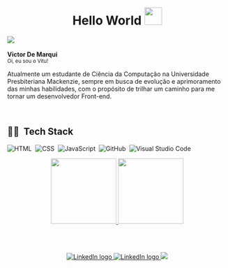 <h1 align="center"> Hello World   <img src="https://raw.githubusercontent.com/kaueMarques/kaueMarques/master/hi.gif" width=40em></h1>

<p>
  
  ![](https://komarev.com/ghpvc/?username=De-Marqui&style=for-the-badge) 
  <br><br>
  <b> Victor De Marqui </b> <br>
  <sup> Oi, eu sou o Vitu! </sup> 

  <p>Atualmente um estudante de Ciência da Computação na Universidade Presbiteriana Mackenzie, sempre em busca de evolução e aprimoramento das minhas habilidades, com o propósito de
  trilhar um caminho para me tornar um desenvolvedor Front-end.</p>
</p>

<br>

<h2 align="left">👨‍💻 &nbsp;Tech Stack</h2>

![HTML](https://img.shields.io/badge/HTML5-E34F26?style=for-the-badge&logo=html5&logoColor=white)&nbsp;
![CSS](https://img.shields.io/badge/CSS3-1572B6?style=for-the-badge&logo=css3&logoColor=white)&nbsp;
![JavaScript](https://img.shields.io/badge/JavaScript-323330?style=for-the-badge&logo=javascript&logoColor=F7DF1E)&nbsp;
![GitHub](https://img.shields.io/badge/GitHub-100000?style=for-the-badge&logo=github&logoColor=white)&nbsp;
![Visual Studio Code](https://img.shields.io/badge/Visual_Studio_Code-0078D4?style=for-the-badge&logo=visual%20studio%20code&logoColor=white)&nbsp;

<!--

![SASS](https://img.shields.io/badge/Sass-CC6699?style=for-the-badge&logo=sass&logoColor=white)&nbsp;


![React](https://img.shields.io/badge/React-20232A?style=for-the-badge&logo=react&logoColor=61DAFB)&nbsp;
![Next](https://img.shields.io/badge/next.js-000000?style=for-the-badge&logo=nextdotjs&logoColor=white)&nbsp;


-->


<div align="center">
  <a href="https://github.com/De-Marqui">
    <img height="150em" src="https://github-readme-stats.vercel.app/api?username=De-Marqui&show_icons=true&theme=github_dark&include_all_commits=true&count_private=true&border_color=21262d"/>
  <img height="150em" src="https://github-readme-stats.vercel.app/api/top-langs/?username=De-Marqui&layout=compact&langs_count=7&theme=github_dark&border_color=21262d"/>
</div>
  
<br><br>
  
<p align='center'>
 <a href = "https://www.linkedin.com/in/victor-de-marqui-895213184/" target="_blank">
  <img src="https://img.shields.io/badge/-LinkedIn-%230077B5?style=for-the-badge&logo=linkedin&logoColor=white" alt="LinkedIn logo" />
 </a>
 
 <a href = "mailto:victor.demarqui@gmail.com" target="_blank">
  <img src="https://img.shields.io/badge/Gmail-D14836?style=for-the-badge&logo=gmail&logoColor=white" alt="LinkedIn logo" />
  </a>

  <a href ="https://www.instagram.com/vitu_dm/" target="_blank">
  <img src="https://img.shields.io/badge/-Instagram-%23E4405F?style=for-the-badge&logo=instagram&logoColor=white" target="_blank">
 </a>
</p>
